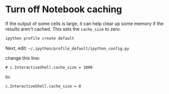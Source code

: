 # Turn off Notebook caching

If the output of some cells is large, it can help clear up some memory if the results aren't cached. This sets the `cache_size` to zero. 

```bash
ipython profile create default
```

Next, edit: `~/.ipython/profile_default/ipython_config.py`

change this line:

    # c.InteractiveShell.cache_size = 1000

to:

    c.InteractiveShell.cache_size = 0
